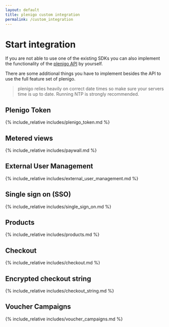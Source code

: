 ```yaml
---
layout: default
title: plenigo custom integration
permalink: /custom_integration
---
```


# Start integration

If you are not able to use one of the existing SDKs you can also implement the functionality of the [plenigo API](https://api.plenigo.com) by yourself.

There are some additional things you have to implement besides the API to use the full feature set of plenigo.

> plenigo relies heavily on correct date times so make sure your servers time is up to date. Running NTP is strongly recommended.
 
## Plenigo Token

{% include_relative includes/plenigo_token.md %}

## Metered views

{% include_relative includes/paywall.md %}

## External User Management

{% include_relative includes/external_user_management.md %}

## Single sign on (SSO)

{% include_relative includes/single_sign_on.md %}

## Products

{% include_relative includes/products.md %}

## Checkout

{% include_relative includes/checkout.md %}

## Encrypted checkout string

{% include_relative includes/checkout_string.md %}

## Voucher Campaigns

{% include_relative includes/voucher_campaigns.md %}
